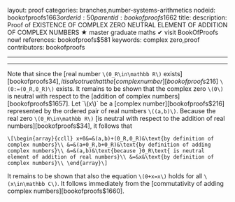 layout: proof
categories: branches,number-systems-arithmetics
nodeid: bookofproofs$1663
orderid: 50
parentid: bookofproofs$1662
title: 
description:  Proof of EXISTENCE OF COMPLEX ZERO NEUTRAL ELEMENT OF ADDITION OF COMPLEX NUMBERS &#9733; master graduate maths &#10004; visit BookOfProofs now!
references: bookofproofs$581
keywords: complex zero,proof
contributors: bookofproofs

---


---

Note that since the [real number `\(0_R\in\mathbb R\)` exists][bookofproofs$34], it is also true that the [complex number][bookofproofs$216] `\(0:=(0_R,0_R)\)` exists.  It remains to be shown that the complex zero `\(0\)` is neutral with respect to the [addition of complex numbers][bookofproofs$1657].
Let `\(x\)` be a [complex number][bookofproofs$216] represented by the ordered pair of real numbers `\((a,b)\)`. Because the real zero  `\(0_R\in\mathbb R\)` [is neutral with respect to the addition of real numbers][bookofproofs$34], it follows that

`\[\begin{array}{ccll}
x+0&=&(a,b)+(0_R,0_R)&\text{by definition of complex numbers}\\
&=&(a+0_R,b+0_R)&\text{by definition of adding complex numbers}\\
&=&(a,b)&\text{because }0_R\text{ is neutral element of addition of real numbers}\\
&=&x&\text{by definition of complex numbers}\\
\end{array}\]`

It remains to be shown that also the equation `\(0+x=x\)` holds for all `\(x\in\mathbb C\)`. It follows immediately from the [commutativity of adding complex numbers][bookofproofs$1660].